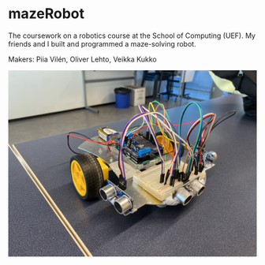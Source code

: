 # mazeRobot
The coursework on a robotics course at the School of Computing (UEF). My friends and I built and programmed a maze-solving robot. 

Makers: Piia Vilén, Oliver Lehto, Veikka Kukko

![A picture of the maze robot](IMG_4174.jpeg)
